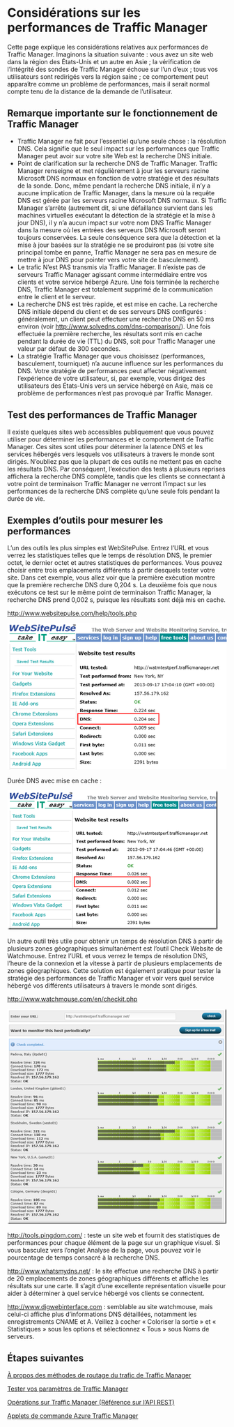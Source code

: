 <properties
   pageTitle="Considérations sur les performances d’Azure Traffic Manager | Microsoft Azure"
   description="Comprendre les performances sur Traffic Manager et comment tester les performances de votre site Web lors de l’utilisation de Traffic Manager"
   services="traffic-manager"
   documentationCenter=""
   authors="kwill-MSFT"
   manager="adinah"
   editor="joaoma" />

<tags 
   ms.service="traffic-manager"
   ms.devlang="na"
   ms.topic="article"
   ms.tgt_pltfrm="na"
   ms.workload="infrastructure-services"
   ms.date="02/09/2016"
   ms.author="joaoma" />


# Considérations sur les performances de Traffic Manager

Cette page explique les considérations relatives aux performances de Traffic Manager. Imaginons la situation suivante : vous avez un site web dans la région des États-Unis et un autre en Asie ; la vérification de l’intégrité des sondes de Traffic Manager échoue sur l’un d’eux ; tous vos utilisateurs sont redirigés vers la région saine ; ce comportement peut apparaître comme un problème de performances, mais il serait normal compte tenu de la distance de la demande de l’utilisateur.

  

## Remarque importante sur le fonctionnement de Traffic Manager

- Traffic Manager ne fait pour l’essentiel qu’une seule chose : la résolution DNS. Cela signifie que le seul impact sur les performances que Traffic Manager peut avoir sur votre site Web est la recherche DNS initiale.
- Point de clarification sur la recherche DNS de Traffic Manager. Traffic Manager renseigne et met régulièrement à jour les serveurs racine Microsoft DNS normaux en fonction de votre stratégie et des résultats de la sonde. Donc, même pendant la recherche DNS initiale, il n’y a aucune implication de Traffic Manager, dans la mesure où la requête DNS est gérée par les serveurs racine Microsoft DNS normaux. Si Traffic Manager s’arrête (autrement dit, si une défaillance survient dans les machines virtuelles exécutant la détection de la stratégie et la mise à jour DNS), il y n’a aucun impact sur votre nom DNS Traffic Manager dans la mesure où les entrées des serveurs DNS Microsoft seront toujours conservées. La seule conséquence sera que la détection et la mise à jour basées sur la stratégie ne se produiront pas (si votre site principal tombe en panne, Traffic Manager ne sera pas en mesure de mettre à jour DNS pour pointer vers votre site de basculement).
- Le trafic N’est PAS transmis via Traffic Manager. Il n’existe pas de serveurs Traffic Manager agissant comme intermédiaire entre vos clients et votre service hébergé Azure. Une fois terminée la recherche DNS, Traffic Manager est totalement supprimé de la communication entre le client et le serveur.
- La recherche DNS est très rapide, et est mise en cache. La recherche DNS initiale dépend du client et de ses serveurs DNS configurés : généralement, un client peut effectuer une recherche DNS en 50 ms environ (voir http://www.solvedns.com/dns-comparison/). Une fois effectuée la première recherche, les résultats sont mis en cache pendant la durée de vie (TTL) du DNS, soit pour Traffic Manager une valeur par défaut de 300 secondes.
- La stratégie Traffic Manager que vous choisissez (performances, basculement, tourniquet) n’a aucune influence sur les performances du DNS. Votre stratégie de performances peut affecter négativement l’expérience de votre utilisateur, si, par exemple, vous dirigez des utilisateurs des États-Unis vers un service hébergé en Asie, mais ce problème de performances n’est pas provoqué par Traffic Manager.

  

## Test des performances de Traffic Manager

Il existe quelques sites web accessibles publiquement que vous pouvez utiliser pour déterminer les performances et le comportement de Traffic Manager. Ces sites sont utiles pour déterminer la latence DNS et les services hébergés vers lesquels vos utilisateurs à travers le monde sont dirigés. N’oubliez pas que la plupart de ces outils ne mettent pas en cache les résultats DNS. Par conséquent, l’exécution des tests à plusieurs reprises affichera la recherche DNS complète, tandis que les clients se connectant à votre point de terminaison Traffic Manager ne verront l’impact sur les performances de la recherche DNS complète qu’une seule fois pendant la durée de vie.


## Exemples d’outils pour mesurer les performances


L’un des outils les plus simples est WebSitePulse. Entrez l’URL et vous verrez les statistiques telles que le temps de résolution DNS, le premier octet, le dernier octet et autres statistiques de performances. Vous pouvez choisir entre trois emplacements différents à partir desquels tester votre site. Dans cet exemple, vous allez voir que la première exécution montre que la première recherche DNS dure 0,204 s. La deuxième fois que nous exécutons ce test sur le même point de terminaison Traffic Manager, la recherche DNS prend 0,002 s, puisque les résultats sont déjà mis en cache.

http://www.websitepulse.com/help/tools.php


![pulse1](./media/traffic-manager-performance-considerations/traffic-manager-web-site-pulse.png)

Durée DNS avec mise en cache :


![pulse2](./media/traffic-manager-performance-considerations/traffic-manager-web-site-pulse2.png)



Un autre outil très utile pour obtenir un temps de résolution DNS à partir de plusieurs zones géographiques simultanément est l’outil Check Website de Watchmouse. Entrez l’URL et vous verrez le temps de résolution DNS, l’heure de la connexion et la vitesse à partir de plusieurs emplacements de zones géographiques. Cette solution est également pratique pour tester la stratégie des performances de Traffic Manager et voir vers quel service hébergé vos différents utilisateurs à travers le monde sont dirigés.

http://www.watchmouse.com/en/checkit.php


![pulse1](./media/traffic-manager-performance-considerations/traffic-manager-web-site-watchmouse.png)

http://tools.pingdom.com/ : teste un site web et fournit des statistiques de performances pour chaque élément de la page sur un graphique visuel. Si vous basculez vers l’onglet Analyse de la page, vous pouvez voir le pourcentage de temps consacré à la recherche DNS.

 

http://www.whatsmydns.net/ : le site effectue une recherche DNS à partir de 20 emplacements de zones géographiques différents et affiche les résultats sur une carte. Il s’agit d’une excellente représentation visuelle pour aider à déterminer à quel service hébergé vos clients se connectent.

 

http://www.digwebinterface.com : semblable au site watchmouse, mais celui-ci affiche plus d’informations DNS détaillées, notamment les enregistrements CNAME et A. Veillez à cocher « Coloriser la sortie » et « Statistiques » sous les options et sélectionnez « Tous » sous Noms de serveurs.

## Étapes suivantes


[À propos des méthodes de routage du trafic de Traffic Manager](traffic-manager-routing-methods.md)

[Tester vos paramètres de Traffic Manager](traffic-manager-testing-settings.md)

[Opérations sur Traffic Manager (Référence sur l’API REST)](http://go.microsoft.com/fwlink/?LinkId=313584)

[Applets de commande Azure Traffic Manager](http://go.microsoft.com/fwlink/p/?LinkId=400769)
 

<!---HONumber=AcomDC_0323_2016-->